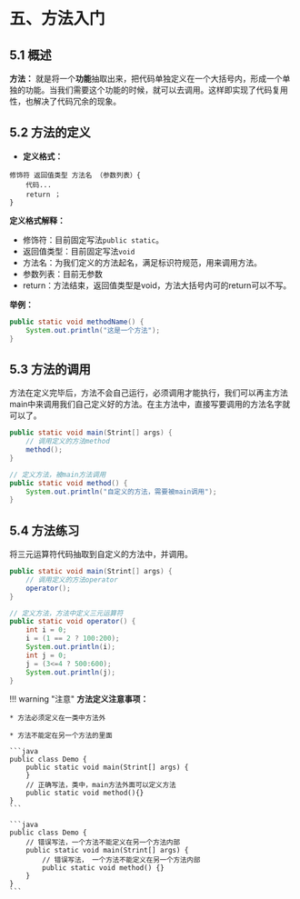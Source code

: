 # 五、方法入门

## 5.1 概述

**方法：** 就是将一个**功能**抽取出来，把代码单独定义在一个大括号内，形成一个单独的功能。当我们需要这个功能的时候，就可以去调用。这样即实现了代码复用性，也解决了代码冗余的现象。

## 5.2 方法的定义

* **定义格式：**

```
修饰符 返回值类型 方法名 （参数列表）{
    代码...
    return ；
}
```

**定义格式解释：**

- 修饰符：目前固定写法`public static`。
- 返回值类型：目前固定写法`void`
- 方法名：为我们定义的方法起名，满足标识符规范，用来调用方法。
- 参数列表：目前无参数
- return：方法结束，返回值类型是void，方法大括号内可的return可以不写。

**举例：**

```java
public static void methodName() {
    System.out.println("这是一个方法");
}

```

## 5.3 方法的调用

方法在定义完毕后，方法不会自己运行，必须调用才能执行，我们可以再主方法main中来调用我们自己定义好的方法。在主方法中，直接写要调用的方法名字就可以了。

```java
public static void main(Strint[] args) {
    // 调用定义的方法method
    method();
}

// 定义方法，被main方法调用
public static void method() {
    System.out.println("自定义的方法，需要被main调用");
}
```

## 5.4 方法练习

将三元运算符代码抽取到自定义的方法中，并调用。

```java
public static void main(Strint[] args) {
    // 调用定义的方法operator
    operator();
}

// 定义方法，方法中定义三元运算符
public static void operator() {
    int i = 0;
    i = (1 == 2 ? 100:200);
    System.out.println(i);
    int j = 0;
    j = (3<=4 ? 500:600);
    System.out.println(j);
}
```

!!! warning "注意"
    **方法定义注意事项：**

    * 方法必须定义在一类中方法外
    
    * 方法不能定在另一个方法的里面
    
    ```java
    public class Demo {
        public static void main(Strint[] args) {
        }
        // 正确写法，类中，main方法外面可以定义方法
        public static void method(){}
    }
    ```

    ```java
    public class Demo {
        // 错误写法，一个方法不能定义在另一个方法内部
        public static void main(Strint[] args) {
            // 错误写法， 一个方法不能定义在另一个方法内部
            public static void method() {}
        }
    }
    ```
